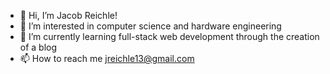 - 👋 Hi, I’m Jacob Reichle!
- 👀 I’m interested in computer science and hardware engineering
- 🌱 I’m currently learning full-stack web development through the creation of a blog
- 📫 How to reach me jreichle13@gmail.com

<!---
thesodbuster/thesodbuster is a ✨ special ✨ repository because its `README.md` (this file) appears on your GitHub profile.
You can click the Preview link to take a look at your changes.
--->
